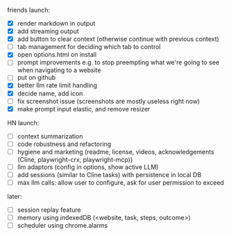 friends launch:
- [x] render markdown in output
- [x] add streaming output
- [x] add button to clear context (otherwise continue with previous context)
- [ ] tab management for deciding which tab to control
- [x] open options.html on install
- [ ] prompt improvements e.g. to stop preempting what we're going to see when navigating to a website
- [ ] put on github
- [x] better llm rate limit handling
- [x] decide name, add icon
- [ ] fix screenshot issue (screenshots are mostly useless right now)
- [x] make prompt input elastic, and remove resizer

HN launch:
- [ ] context summarization
- [ ] code robustness and refactoring
- [ ] hygiene and marketing (readme, license, videos, acknowledgements (Cline, playwright-crx, playwright-mcp))
- [ ] llm adaptors (config in options, show active LLM)
- [ ] add sessions (similar to Cline tasks) with persistence in local DB
- [ ] max llm calls: allow user to configure, ask for user permission to exceed

later:
- [ ] session replay feature
- [ ] memory using indexedDB (<website, task, steps, outcome>)
- [ ] scheduler using chrome.alarms